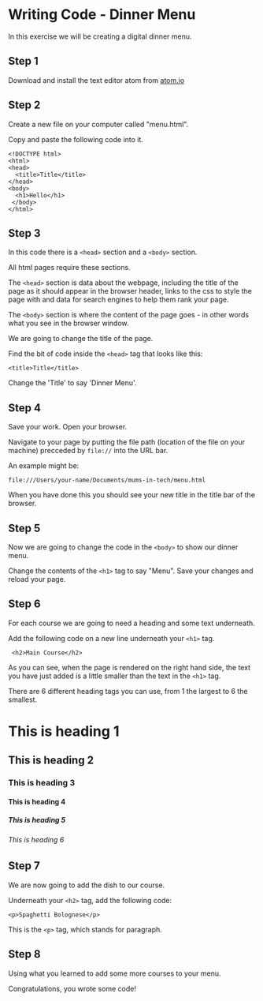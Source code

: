 # Writing Code - Dinner Menu

In this exercise we will be creating a digital dinner menu.

## Step 1

Download and install the text editor atom from [atom.io](https://atom.io/)

## Step 2

Create a new file on your computer called "menu.html".

Copy and paste the following code into it.

```
<!DOCTYPE html>
<html>
<head>
  <title>Title</title>
</head>
<body>
  <h1>Hello</h1>
 </body>
</html>
```

## Step 3

In this code there is a `<head>` section and a `<body>` section. 

All html pages require these sections. 

The `<head>` section is data about the webpage, including the title of the page as it should appear in the browser
header, links to the css to style the page with and data for search engines to help them rank your page. 

The `<body>` section is where the content of the page goes - in other words what you see in the browser window.

We are going to change the title of the page.

Find the bit of code inside the `<head>` tag that looks like this:

```
<title>Title</title>
```

Change the 'Title' to say 'Dinner Menu'.

## Step 4

Save your work. Open your browser.

Navigate to your page by putting the file path (location of the file on your machine) precceded by `file://` into the URL bar. 

An example might be:

```
file:///Users/your-name/Documents/mums-in-tech/menu.html
```

When you have done this you should see your new title in the title bar of the browser. 

## Step 5

Now we are going to change the code in the `<body>` to show our dinner menu.

Change the contents of the `<h1>` tag to say "Menu". Save your changes and reload your page.

## Step 6

For each course we are going to need a heading and some text underneath. 

Add the following code on a new line underneath your `<h1>` tag.

```
 <h2>Main Course</h2>
```

As you can see, when the page is rendered on the right hand side, the text you have just added is a little smaller than the text in the `<h1>` tag.

There are 6 different heading tags you can use, from 1 the largest to 6 the smallest. 

<h1>This is heading 1</h1>
<h2>This is heading 2</h2>
<h3>This is heading 3</h3>
<h4>This is heading 4</h4>
<h5>This is heading 5</h5>
<h6>This is heading 6</h6>

## Step 7

We are now going to add the dish to our course. 

Underneath your `<h2>` tag, add the following code:

```
<p>Spaghetti Bolognese</p>
```

This is the `<p>` tag, which stands for paragraph. 

## Step 8

Using what you learned to add some more courses to your menu. 

Congratulations, you wrote some code!




